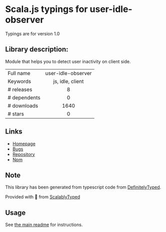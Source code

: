 
# Scala.js typings for user-idle-observer

Typings are for version 1.0

## Library description:
Module that helps you to detect user inactivity on client side.

|                    |                 |
| ------------------ | :-------------: |
| Full name          | user-idle-observer |
| Keywords           | js, idle, client |
| # releases         | 8 |
| # dependents       | 0 |
| # downloads        | 1640 |
| # stars            | 0 |

## Links
- [Homepage](https://github.com/vladagurets/user-idle-observer#readme)
- [Bugs](https://github.com/vladagurets/user-idle-observer/issues)
- [Repository](https://github.com/vladagurets/user-idle-observer)
- [Npm](https://www.npmjs.com/package/user-idle-observer)
    


## Note
This library has been generated from typescript code from [DefinitelyTyped](https://definitelytyped.org).

Provided with :purple_heart: from [ScalablyTyped](https://github.com/oyvindberg/ScalablyTyped)

## Usage
See [the main readme](../../readme.md) for instructions.


